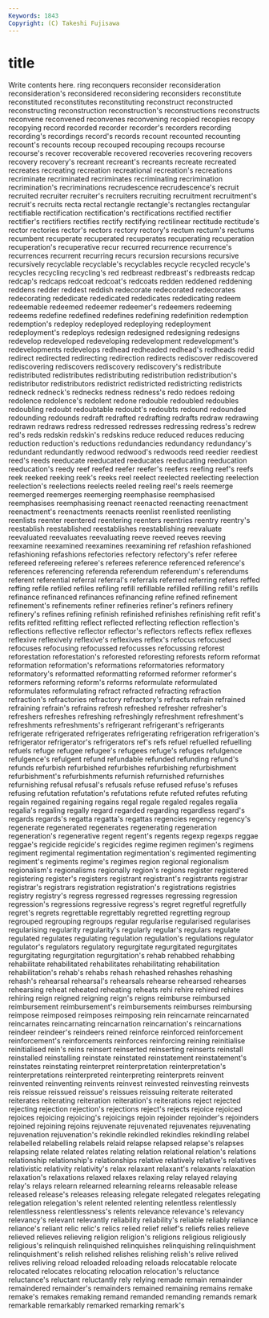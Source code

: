```yaml
---
Keywords: 1843 
Copyright: (C) Takeshi Fujisawa
---
```


# title

Write contents here.
ring reconquers reconsider reconsideration reconsideration's reconsidered reconsidering reconsiders reconstitute
reconstituted reconstitutes reconstituting reconstruct reconstructed reconstructing reconstruction reconstruction's reconstructions reconstructs
reconvene reconvened reconvenes reconvening recopied recopies recopy recopying record recorded
recorder recorder's recorders recording recording's recordings record's records recount recounted
recounting recount's recounts recoup recouped recouping recoups recourse recourse's recover
recoverable recovered recoveries recovering recovers recovery recovery's recreant recreant's recreants
recreate recreated recreates recreating recreation recreational recreation's recreations recriminate recriminated
recriminates recriminating recrimination recrimination's recriminations recrudescence recrudescence's recruit recruited recruiter
recruiter's recruiters recruiting recruitment recruitment's recruit's recruits recta rectal rectangle
rectangle's rectangles rectangular rectifiable rectification rectification's rectifications rectified rectifier rectifier's
rectifiers rectifies rectify rectifying rectilinear rectitude rectitude's rector rectories rector's
rectors rectory rectory's rectum rectum's rectums recumbent recuperate recuperated recuperates
recuperating recuperation recuperation's recuperative recur recurred recurrence recurrence's recurrences recurrent
recurring recurs recursion recursions recursive recursively recyclable recyclable's recyclables recycle
recycled recycle's recycles recycling recycling's red redbreast redbreast's redbreasts redcap
redcap's redcaps redcoat redcoat's redcoats redden reddened reddening reddens redder
reddest reddish redecorate redecorated redecorates redecorating rededicate rededicated rededicates rededicating
redeem redeemable redeemed redeemer redeemer's redeemers redeeming redeems redefine redefined
redefines redefining redefinition redemption redemption's redeploy redeployed redeploying redeployment redeployment's
redeploys redesign redesigned redesigning redesigns redevelop redeveloped redeveloping redevelopment redevelopment's
redevelopments redevelops redhead redheaded redhead's redheads redid redirect redirected redirecting
redirection redirects rediscover rediscovered rediscovering rediscovers rediscovery rediscovery's redistribute redistributed
redistributes redistributing redistribution redistribution's redistributor redistributors redistrict redistricted redistricting redistricts
redneck redneck's rednecks redness redness's redo redoes redoing redolence redolence's
redolent redone redouble redoubled redoubles redoubling redoubt redoubtable redoubt's redoubts
redound redounded redounding redounds redraft redrafted redrafting redrafts redraw redrawing
redrawn redraws redress redressed redresses redressing redress's redrew red's reds
redskin redskin's redskins reduce reduced reduces reducing reduction reduction's reductions
redundancies redundancy redundancy's redundant redundantly redwood redwood's redwoods reed reedier
reediest reed's reeds reeducate reeducated reeducates reeducating reeducation reeducation's reedy
reef reefed reefer reefer's reefers reefing reef's reefs reek reeked
reeking reek's reeks reel reelect reelected reelecting reelection reelection's reelections
reelects reeled reeling reel's reels reemerge reemerged reemerges reemerging reemphasise
reemphasised reemphasises reemphasising reenact reenacted reenacting reenactment reenactment's reenactments reenacts
reenlist reenlisted reenlisting reenlists reenter reentered reentering reenters reentries reentry
reentry's reestablish reestablished reestablishes reestablishing reevaluate reevaluated reevaluates reevaluating reeve
reeved reeves reeving reexamine reexamined reexamines reexamining ref refashion refashioned
refashioning refashions refectories refectory refectory's refer referee refereed refereeing referee's
referees reference referenced reference's references referencing referenda referendum referendum's referendums
referent referential referral referral's referrals referred referring refers reffed reffing
refile refiled refiles refiling refill refillable refilled refilling refill's refills
refinance refinanced refinances refinancing refine refined refinement refinement's refinements refiner
refineries refiner's refiners refinery refinery's refines refining refinish refinished refinishes
refinishing refit refit's refits refitted refitting reflect reflected reflecting reflection
reflection's reflections reflective reflector reflector's reflectors reflects reflex reflexes reflexive
reflexively reflexive's reflexives reflex's refocus refocused refocuses refocusing refocussed refocusses
refocussing reforest reforestation reforestation's reforested reforesting reforests reform reformat reformation
reformation's reformations reformatories reformatory reformatory's reformatted reformatting reformed reformer reformer's
reformers reforming reform's reforms reformulate reformulated reformulates reformulating refract refracted
refracting refraction refraction's refractories refractory refractory's refracts refrain refrained refraining
refrain's refrains refresh refreshed refresher refresher's refreshers refreshes refreshing refreshingly
refreshment refreshment's refreshments refreshments's refrigerant refrigerant's refrigerants refrigerate refrigerated refrigerates
refrigerating refrigeration refrigeration's refrigerator refrigerator's refrigerators ref's refs refuel refuelled
refuelling refuels refuge refugee refugee's refugees refuge's refuges refulgence refulgence's
refulgent refund refundable refunded refunding refund's refunds refurbish refurbished refurbishes
refurbishing refurbishment refurbishment's refurbishments refurnish refurnished refurnishes refurnishing refusal refusal's
refusals refuse refused refuse's refuses refusing refutation refutation's refutations refute
refuted refutes refuting regain regained regaining regains regal regale regaled
regales regalia regalia's regaling regally regard regarded regarding regardless regard's
regards regards's regatta regatta's regattas regencies regency regency's regenerate regenerated
regenerates regenerating regeneration regeneration's regenerative regent regent's regents regexp regexps
reggae reggae's regicide regicide's regicides regime regimen regimen's regimens regiment
regimental regimentation regimentation's regimented regimenting regiment's regiments regime's regimes region
regional regionalism regionalism's regionalisms regionally region's regions register registered registering
register's registers registrant registrant's registrants registrar registrar's registrars registration registration's
registrations registries registry registry's regress regressed regresses regressing regression regression's
regressions regressive regress's regret regretful regretfully regret's regrets regrettable regrettably
regretted regretting regroup regrouped regrouping regroups regular regularise regularised regularises
regularising regularity regularity's regularly regular's regulars regulate regulated regulates regulating
regulation regulation's regulations regulator regulator's regulators regulatory regurgitate regurgitated regurgitates
regurgitating regurgitation regurgitation's rehab rehabbed rehabbing rehabilitate rehabilitated rehabilitates rehabilitating
rehabilitation rehabilitation's rehab's rehabs rehash rehashed rehashes rehashing rehash's rehearsal
rehearsal's rehearsals rehearse rehearsed rehearses rehearsing reheat reheated reheating reheats
rehi rehire rehired rehires rehiring reign reigned reigning reign's reigns
reimburse reimbursed reimbursement reimbursement's reimbursements reimburses reimbursing reimpose reimposed reimposes
reimposing rein reincarnate reincarnated reincarnates reincarnating reincarnation reincarnation's reincarnations reindeer
reindeer's reindeers reined reinforce reinforced reinforcement reinforcement's reinforcements reinforces reinforcing
reining reinitialise reinitialised rein's reins reinsert reinserted reinserting reinserts reinstall
reinstalled reinstalling reinstate reinstated reinstatement reinstatement's reinstates reinstating reinterpret reinterpretation
reinterpretation's reinterpretations reinterpreted reinterpreting reinterprets reinvent reinvented reinventing reinvents reinvest
reinvested reinvesting reinvests reis reissue reissued reissue's reissues reissuing reiterate
reiterated reiterates reiterating reiteration reiteration's reiterations reject rejected rejecting rejection
rejection's rejections reject's rejects rejoice rejoiced rejoices rejoicing rejoicing's rejoicings
rejoin rejoinder rejoinder's rejoinders rejoined rejoining rejoins rejuvenate rejuvenated rejuvenates
rejuvenating rejuvenation rejuvenation's rekindle rekindled rekindles rekindling relabel relabelled relabelling
relabels relaid relapse relapsed relapse's relapses relapsing relate related relates
relating relation relational relation's relations relationship relationship's relationships relative relatively
relative's relatives relativistic relativity relativity's relax relaxant relaxant's relaxants relaxation
relaxation's relaxations relaxed relaxes relaxing relay relayed relaying relay's relays
relearn relearned relearning relearns releasable release released release's releases releasing
relegate relegated relegates relegating relegation relegation's relent relented relenting relentless
relentlessly relentlessness relentlessness's relents relevance relevance's relevancy relevancy's relevant relevantly
reliability reliability's reliable reliably reliance reliance's reliant relic relic's relics
relied relief relief's reliefs relies relieve relieved relieves relieving religion
religion's religions religious religiously religious's relinquish relinquished relinquishes relinquishing relinquishment
relinquishment's relish relished relishes relishing relish's relive relived relives reliving
reload reloaded reloading reloads relocatable relocate relocated relocates relocating relocation
relocation's reluctance reluctance's reluctant reluctantly rely relying remade remain remainder
remaindered remainder's remainders remained remaining remains remake remake's remakes remaking
remand remanded remanding remands remark remarkable remarkably remarked remarking remark's
